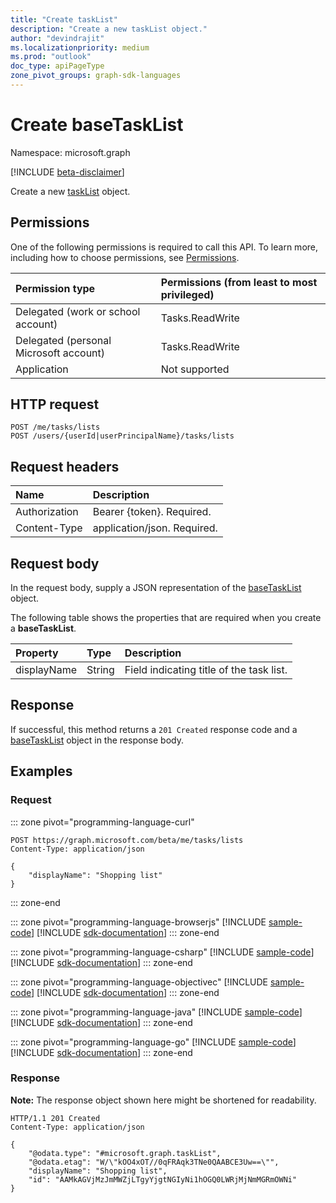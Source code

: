 ```yaml
---
title: "Create taskList"
description: "Create a new taskList object."
author: "devindrajit"
ms.localizationpriority: medium
ms.prod: "outlook"
doc_type: apiPageType
zone_pivot_groups: graph-sdk-languages
---
```


# Create baseTaskList
Namespace: microsoft.graph

[!INCLUDE [beta-disclaimer](../../includes/beta-disclaimer.md)]

Create a new [taskList](../resources/basetasklist.md) object.

## Permissions
One of the following permissions is required to call this API. To learn more, including how to choose permissions, see [Permissions](/graph/permissions-reference).

|Permission type|Permissions (from least to most privileged)|
|:---|:---|
|Delegated (work or school account)|Tasks.ReadWrite|
|Delegated (personal Microsoft account)|Tasks.ReadWrite|
|Application|Not supported|

## HTTP request

<!-- {
  "blockType": "ignored"
}
-->
``` http
POST /me/tasks/lists
POST /users/{userId|userPrincipalName}/tasks/lists
```

## Request headers
|Name|Description|
|:---|:---|
|Authorization|Bearer {token}. Required.|
|Content-Type|application/json. Required.|

## Request body
In the request body, supply a JSON representation of the [baseTaskList](../resources/basetasklist.md) object.

The following table shows the properties that are required when you create a **baseTaskList**.

|Property|Type|Description|
|:---|:---|:---|
|displayName|String|Field indicating title of the task list.|

## Response

If successful, this method returns a `201 Created` response code and a [baseTaskList](../resources/basetasklist.md) object in the response body.

## Examples

### Request

::: zone pivot="programming-language-curl"
<!-- {
  "blockType": "request",
  "name": "create_tasklist_from_"
}
-->
``` http
POST https://graph.microsoft.com/beta/me/tasks/lists
Content-Type: application/json

{
    "displayName": "Shopping list"
}
```

::: zone-end

::: zone pivot="programming-language-browserjs"
[!INCLUDE [sample-code](../includes/snippets/javascript/create-tasklist-from--javascript-snippets.md)]
[!INCLUDE [sdk-documentation](../includes/snippets/snippets-sdk-documentation-link.md)]
::: zone-end

::: zone pivot="programming-language-csharp"
[!INCLUDE [sample-code](../includes/snippets/csharp/create-tasklist-from--csharp-snippets.md)]
[!INCLUDE [sdk-documentation](../includes/snippets/snippets-sdk-documentation-link.md)]
::: zone-end

::: zone pivot="programming-language-objectivec"
[!INCLUDE [sample-code](../includes/snippets/objc/create-tasklist-from--objc-snippets.md)]
[!INCLUDE [sdk-documentation](../includes/snippets/snippets-sdk-documentation-link.md)]
::: zone-end

::: zone pivot="programming-language-java"
[!INCLUDE [sample-code](../includes/snippets/java/create-tasklist-from--java-snippets.md)]
[!INCLUDE [sdk-documentation](../includes/snippets/snippets-sdk-documentation-link.md)]
::: zone-end

::: zone pivot="programming-language-go"
[!INCLUDE [sample-code](../includes/snippets/go/create-tasklist-from--go-snippets.md)]
[!INCLUDE [sdk-documentation](../includes/snippets/snippets-sdk-documentation-link.md)]
::: zone-end

### Response
**Note:** The response object shown here might be shortened for readability.
<!-- {
  "blockType": "response",
  "truncated": true,
  "@odata.type": "microsoft.graph.taskList"
}
-->
``` http
HTTP/1.1 201 Created
Content-Type: application/json

{
    "@odata.type": "#microsoft.graph.taskList",
    "@odata.etag": "W/\"kOO4xOT//0qFRAqk3TNe0QAABCE3Uw==\"",
    "displayName": "Shopping list",
    "id": "AAMkAGVjMzJmMWZjLTgyYjgtNGIyNi1hOGQ0LWRjMjNmMGRmOWNi"
}
```

